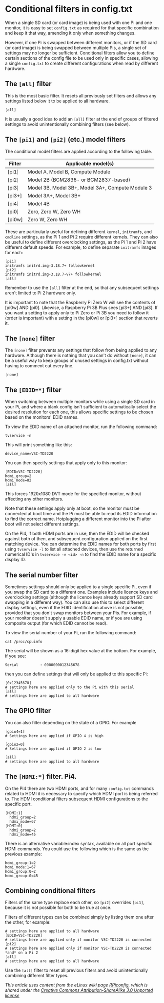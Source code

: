 # Conditional filters in config.txt

When a single SD card (or card image) is being used with one Pi and one monitor, it is easy to set `config.txt` as required for that specific combination and keep it that way, amending it only when something changes.


However, if one Pi is swapped between different monitors, or if the SD card (or card image) is being swapped between multiple Pis, a single set of settings may no longer be sufficient. Conditional filters allow you to define certain sections of the config file to be used only in specific cases, allowing a single `config.txt` to create different configurations when read by different hardware.

## The `[all]` filter

This is the most basic filter. It resets all previously set filters and allows any settings listed below it to be applied to all hardware.


    [all]

It is usually a good idea to add an `[all]` filter at the end of groups of filtered settings to avoid unintentionally combining filters (see below).

## The `[pi1]` and `[pi2]` (etc.) model filters

The conditional model filters are applied according to the following table.

| Filter | Applicable model(s) |
|--------|------------------|
| [pi1] | Model A, Model B, Compute Module |
| [pi2] | Model 2B (BCM2836- or BCM2837-based) |
| [pi3] | Model 3B, Model 3B+, Model 3A+, Compute Module 3 |
| [pi3+]| Model 3A+, Model 3B+ |
| [pi4]| Model 4B |
| [pi0] | Zero, Zero W, Zero WH |
| [pi0w]| Zero W, Zero WH |

These are particularly useful for defining different `kernel`, `initramfs`, and `cmdline` settings, as the Pi 1 and Pi 2 require different kernels. They can also be useful to define different overclocking settings, as the Pi 1 and Pi 2 have different default speeds. For example, to define separate `initramfs` images for each:

    [pi1]
    initramfs initrd.img-3.18.7+ followkernel
    [pi2]
    initramfs initrd.img-3.18.7-v7+ followkernel
    [all]

Remember to use the `[all]` filter at the end, so that any subsequent settings aren't limited to Pi 2 hardware only.

It is important to note that the Raspberry Pi Zero W will see the contents of [pi0w] AND [pi0]. Likewise, a Raspberry Pi 3B Plus sees [pi3+] AND [pi3]. If you want a setting to apply only to Pi Zero or Pi 3B you need to follow it (order is important) with a setting in the [pi0w] or [pi3+] section that reverts it.


## The `[none]` filter

The `[none]` filter prevents any settings that follow from being applied to any hardware. Although there is nothing that you can't do without `[none]`, it can be a useful way to keep groups of unused settings in config.txt without having to comment out every line.

    [none]

## The `[EDID=*]` filter

When switching between multiple monitors while using a single SD card in your Pi, and where a blank config isn't sufficient to automatically select the desired resolution for each one, this allows specific settings to be chosen based on the monitors' EDID names.

To view the EDID name of an attached monitor, run the following command:

    tvservice -n

This will print something like this:

    device_name=VSC-TD2220

You can then specify settings that apply only to this monitor:

    [EDID=VSC-TD2220]
    hdmi_group=2
    hdmi_mode=82
    [all]

This forces 1920x1080 DVT mode for the specified monitor, without affecting any other monitors.

Note that these settings apply only at boot, so the monitor must be connected at boot time and the Pi must be able to read its EDID information to find the correct name. Hotplugging a different monitor into the Pi after boot will not select different settings.

On the Pi4, if both HDMI ports are in use, then the EDID will be checked against both of then, and subsequent configuration applied on the first matching device. You can determine the EDID names for both ports by first using `tvservice -l` to list all attached devices, then use the returned numerical ID's in `tvservice -v <id> -n` to find the EDID name for a specific display ID.

## The serial number filter

Sometimes settings should only be applied to a single specific Pi, even if you swap the SD card to a different one. Examples include licence keys and overclocking settings (although the licence keys already support SD card swapping in a different way). You can also use this to select different display settings, even if the EDID identification above is not possible, provided that you don't swap monitors between your Pis. For example, if your monitor doesn't supply a usable EDID name, or if you are using composite output (for which EDID cannot be read).

To view the serial number of your Pi, run the following command:

    cat /proc/cpuinfo

The serial will be shown as a 16-digit hex value at the bottom. For example, if you see:

    Serial          : 0000000012345678

then you can define settings that will only be applied to this specific Pi:

    [0x12345678]
    # settings here are applied only to the Pi with this serial
    [all]
    # settings here are applied to all hardware

## The GPIO filter

You can also filter depending on the state of a GPIO. For example

    [gpio4=1]
    # Settings here are applied if GPIO 4 is high
    
    [gpio2=0]
    # Settings here are applied if GPIO 2 is low
    
    [all]
    # settings here are applied to all hardware

## The `[HDMI:*]` filter. Pi4.

On the Pi4 there are two HDMI ports, and for many `config.txt` commands related to HDMI it is necessary to specify which HDMI port is being referred to. The HDMI conditional filters subsequent HDMI configurations to the specific port.

    [HDMI:1]
      hdmi_group=2
      hdmi_mode=67
    [HDMI:0]
      hdmi_group=2
      hdmi_mode=45

There is an alternative variable:index syntax, available on all port specific HDMI commands. You could use the following which is the same as the previous example:

    hdmi_group:1=2
    hdmi_mode:1=67
    hdmi_group:0=2
    hdmi_group:0=45

## Combining conditional filters

Filters of the same type replace each other, so `[pi2]` overrides `[pi1]`, because it is not possible for both to be true at once.

Filters of different types can be combined simply by listing them one after the other, for example:

    # settings here are applied to all hardware
    [EDID=VSC-TD2220]
    # settings here are applied only if monitor VSC-TD2220 is connected
    [pi2]
    # settings here are applied only if monitor VSC-TD2220 is connected *and* on a Pi 2
    [all]
    # settings here are applied to all hardware

Use the `[all]` filter to reset all previous filters and avoid unintentionally combining different filter types.





*This article uses content from the eLinux wiki page [RPiconfig](http://elinux.org/RPiconfig), which is shared under the [Creative Commons Attribution-ShareAlike 3.0 Unported license](http://creativecommons.org/licenses/by-sa/3.0/)*

